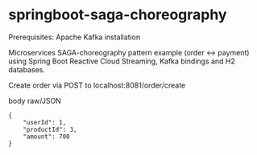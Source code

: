 # springboot-saga-choreography

Prerequisites: Apache Kafka installation

Microservices SAGA-choreography pattern example (order <-> payment) using Spring Boot Reactive Cloud Streaming, Kafka bindings and H2 databases.

Create order via POST to localhost:8081/order/create

body raw/JSON
```
{
    "userId": 1,
    "productId": 3,
    "amount": 700
}
```

